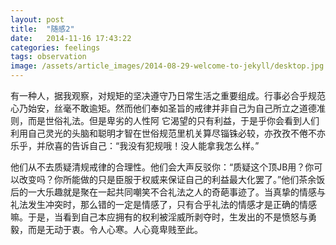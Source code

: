 ```yaml
---
layout: post
title:  "随感2"
date:   2014-11-16 17:43:22
categories: feelings
tags: observation 
image: /assets/article_images/2014-08-29-welcome-to-jekyll/desktop.jpg
---
```

有一种人，据我观察，对规矩的坚决遵守乃日常生活之重要组成。行事必合乎规范 心乃始安，丝毫不敢逾矩。然而他们奉如圣旨的戒律并非自己为自己所立之道德准则，而是世俗礼法。但是卑劣的人性阿 它渴望的只有利益，于是乎你会看到人们利用自己灵光的头脑和聪明才智在世俗规范里机关算尽锱铢必较，亦孜孜不倦不亦乐乎，并欣喜的告诉自己：“我没有犯规哦！没人能拿我怎么样。”

他们从不去质疑清规戒律的合理性。他们会大声反驳你：“质疑这个顶JB用？你可以改变吗？你所能做的只是臣服于权威来保证自己的利益最大化罢了。”他们茶余饭后的一大乐趣就是聚在一起共同嘲笑不合礼法之人的奇葩事迹了。当真挚的情感与礼法发生冲突时，那么错的一定是情感了，只有合乎礼法的情感才是正确的情感嘛。于是，当看到自己本应拥有的权利被淫威所剥夺时，生发出的不是愤怒与勇毅，而是无动于衷。令人心寒。人心竟卑贱至此。

       